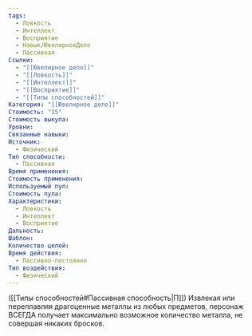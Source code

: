```yaml
---
tags:
  - Ловкость
  - Интеллект
  - Восприятие
  - Навык/ЮвелирноеДело
  - Пассивная
Ссылки:
  - "[[Ювелирное дело]]"
  - "[[Ловкость]]"
  - "[[Интеллект]]"
  - "[[Восприятие]]"
  - "[[Типы способностей]]"
Категория: "[[Ювелирное дело]]"
Стоимость: "15"
Стоимость выкупа: 
Уровни: 
Связанные навыки: 
Источник:
  - Физический
Тип способности:
  - Пассивная
Время применения: 
Стоимость применения: 
Используемый пул: 
Стоимость пула: 
Характеристики:
  - Ловкость
  - Интеллект
  - Восприятие
Дальность: 
Шаблон: 
Количество целей: 
Время действия:
  - Пассивно-постоянно
Тип воздействия:
  - Физический
---
```

([[Типы способностей#Пассивная способность|П]]) Извлекая или переплавляя драгоценные металлы из любых предметов, персонаж ВСЕГДА получает максимально возможное количество металла, не совершая никаких бросков. 